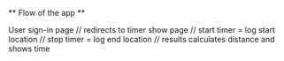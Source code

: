 ** Flow of the app **

User sign-in page
  // redirects to timer show page
    // start timer = log start location
    // stop timer = log end location
    // results calculates distance and shows time
